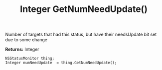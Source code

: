 ﻿---
uid: crmscript_ref_NSStatusMonitor_GetNumNeedUpdate
title: Integer GetNumNeedUpdate()
intellisense: NSStatusMonitor.GetNumNeedUpdate
keywords: NSStatusMonitor, GetNumNeedUpdate
so.topic: reference
---

Number of targets that had this status, but have their needsUpdate bit set due to some change

**Returns:** Integer


```crmscript
NSStatusMonitor thing;
Integer numNeedUpdate  = thing.GetNumNeedUpdate();
```


